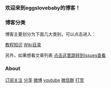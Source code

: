 ### 欢迎来到eggslovebaby的博客！

### 博客分类

博客主要划分为下面几大类别，可以点击进入：

[教程知识](https://github.com/rcxd01/rcxd01.github.io/projects/1)
[Wiki目录](https://github.com/rcxd01/blog/wiki/%E7%9B%AE%E5%BD%95)

另外，如果想看文章列表
[点击这里跳转到Issues查看](https://github.com/rcxd01/rcxd01.github.io/issues)

### About
[订阅关注](https://github.com/rcxd01/rcxd01.github.io/projects/1)
[分享](https://github.com/rcxd01/rcxd01.github.io/projects/1)
[微博](https://github.com/rcxd01/rcxd01.github.io/projects/1)
[youtube](https://github.com/rcxd01/rcxd01.github.io/projects/1)
[微信群](https://github.com/rcxd01/rcxd01.github.io/projects/1)
[打赏](https://github.com/rcxd01/rcxd01.github.io/projects/1)

